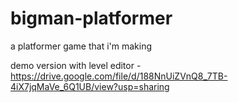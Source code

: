 # bigman-platformer
 a platformer game that i'm making

demo version with level editor - https://drive.google.com/file/d/188NnUiZVnQ8_7TB-4iX7jqMaVe_6Q1UB/view?usp=sharing

